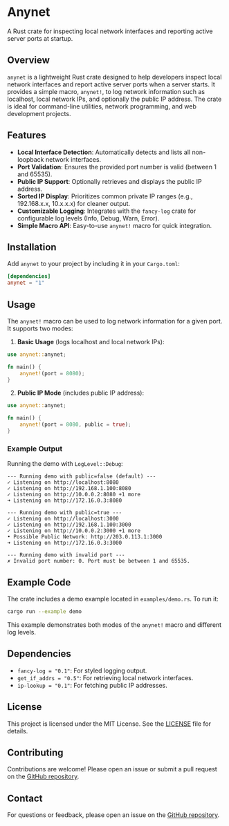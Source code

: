 # Anynet

A Rust crate for inspecting local network interfaces and reporting active server ports at startup.

## Overview

`anynet` is a lightweight Rust crate designed to help developers inspect local network interfaces and report active server ports when a server starts. It provides a simple macro, `anynet!`, to log network information such as localhost, local network IPs, and optionally the public IP address. The crate is ideal for command-line utilities, network programming, and web development projects.

## Features

- **Local Interface Detection**: Automatically detects and lists all non-loopback network interfaces.
- **Port Validation**: Ensures the provided port number is valid (between 1 and 65535).
- **Public IP Support**: Optionally retrieves and displays the public IP address.
- **Sorted IP Display**: Prioritizes common private IP ranges (e.g., 192.168.x.x, 10.x.x.x) for cleaner output.
- **Customizable Logging**: Integrates with the `fancy-log` crate for configurable log levels (Info, Debug, Warn, Error).
- **Simple Macro API**: Easy-to-use `anynet!` macro for quick integration.

## Installation

Add `anynet` to your project by including it in your `Cargo.toml`:

```toml
[dependencies]
anynet = "1"
```

## Usage

The `anynet!` macro can be used to log network information for a given port. It supports two modes:

1. **Basic Usage** (logs localhost and local network IPs):
```rust
use anynet::anynet;

fn main() {
    anynet!(port = 8080);
}
```

2. **Public IP Mode** (includes public IP address):
```rust
use anynet::anynet;

fn main() {
    anynet!(port = 8080, public = true);
}
```

### Example Output

Running the demo with `LogLevel::Debug`:

```
--- Running demo with public=false (default) ---
✓ Listening on http://localhost:8080
✓ Listening on http://192.168.1.100:8080
✓ Listening on http://10.0.0.2:8080 +1 more
➜ Listening on http://172.16.0.3:8080

--- Running demo with public=true ---
✓ Listening on http://localhost:3000
✓ Listening on http://192.168.1.100:3000
✓ Listening on http://10.0.0.2:3000 +1 more
• Possible Public Network: http://203.0.113.1:3000
➜ Listening on http://172.16.0.3:3000

--- Running demo with invalid port ---
✗ Invalid port number: 0. Port must be between 1 and 65535.
```

## Example Code

The crate includes a demo example located in `examples/demo.rs`. To run it:

```bash
cargo run --example demo
```

This example demonstrates both modes of the `anynet!` macro and different log levels.

## Dependencies

- `fancy-log = "0.1"`: For styled logging output.
- `get_if_addrs = "0.5"`: For retrieving local network interfaces.
- `ip-lookup = "0.1"`: For fetching public IP addresses.

## License

This project is licensed under the MIT License. See the [LICENSE](LICENSE) file for details.

## Contributing

Contributions are welcome! Please open an issue or submit a pull request on the [GitHub repository](https://github.com/canmi21/anynet).

## Contact

For questions or feedback, please open an issue on the [GitHub repository](https://github.com/canmi21/anynet).